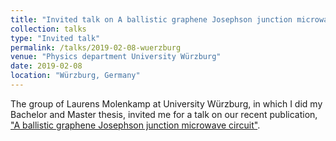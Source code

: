 ```yaml
---
title: "Invited talk on A ballistic graphene Josephson junction microwave circuit"
collection: talks
type: "Invited talk"
permalink: /talks/2019-02-08-wuerzburg
venue: "Physics department University Würzburg"
date: 2019-02-08
location: "Würzburg, Germany"
---
```


The group of Laurens Molenkamp at University Würzburg, in which I did my Bachelor and Master thesis, invited me for a talk on our recent publication, ["A ballistic graphene Josephson junction microwave circuit"](https://feschmidt.github.io/publication/2018-10-04-gJJ-DC-bias).
